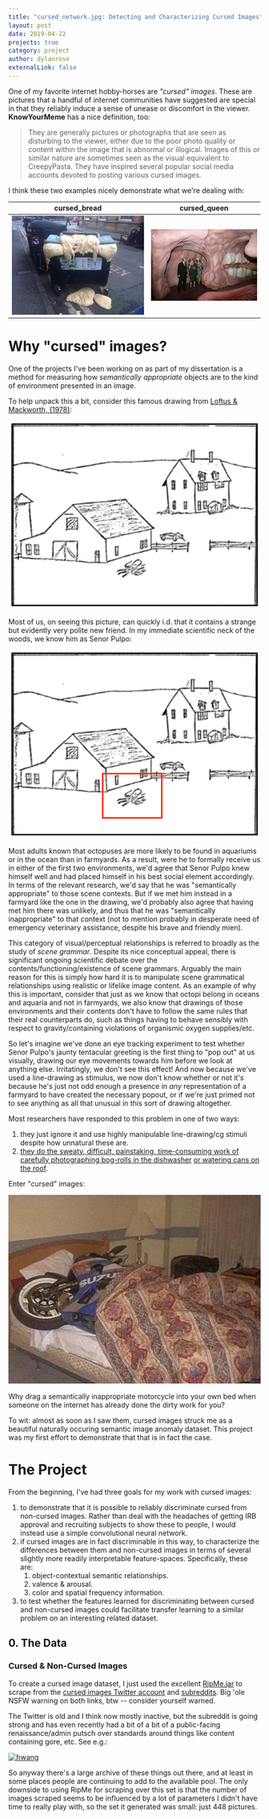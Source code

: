 ```yaml
---
title: "cursed_network.jpg: Detecting and Characterizing Cursed Images"
layout: post
date: 2019-04-22
projects: true
category: project
author: dylanrose
externalLink: false
---
```


One of my favorite internet hobby-horses are _"cursed" images_. These are pictures that a handful of internet communities have suggested are special in that they reliably induce a sense of unease or discomfort in the viewer. **KnowYourMeme** has a nice definition, too:

>They are generally pictures or photographs that are seen as disturbing to the viewer, either due to the poor photo quality or content within the image that is abnormal or illogical. Images of this or similar nature are sometimes seen as the visual equivalent to CreepyPasta. They have inspired several popular social media accounts devoted to posting various cursed images.

I think these two examples nicely demonstrate what we're dealing with:

cursed_bread          | cursed_queen
:-------------------------:|:-------------------------:
![](/assets/images/cursed_images/cursed_bread.jpg)  |  ![](/assets/images/cursed_images/cursed_queen.jpg)

# Why "cursed" images?

One of the projects I've been working on as part of my dissertation is a method for measuring how _semantically appropriate_ objects are to the kind of environment presented in an image. 

To help unpack this a bit, consider this famous drawing from [Loftus & Mackworth, (1978)](https://psycnet.apa.org/record/1980-22602-001):

![](/assets/images/cursed_images/cursed_octopus.png)

Most of us, on seeing this picture, can quickly i.d. that it contains a  strange but evidently very polite new friend. In my immediate scientific neck of the woods, we know him as Senor Pulpo: 

![](/assets/images/cursed_images/senor_pulpo.png)

Most adults known that octopuses are more likely to be found in aquariums or in the ocean than in farmyards. As a result, were he to formally receive us in either of the first two environments, we'd agree that Senor Pulpo knew himself well and had placed himself in his best social element accordingly. In terms of the relevant research, we'd say that he was "semantically appropriate" to those scene contexts. But if we met him instead in a farmyard like the one in the drawing, we'd probably also agree that having met him there was unlikely, and thus that he was "semantically inappropriate" to that context (not to mention probably in desperate need of emergency veterinary assistance, despite his brave and friendly mien).

This category of visual/perceptual relationships is referred to broadly as the study of _scene grammar_. Despite its nice conceptual appeal, there is significant ongoing scientific debate over the contents/functioning/existence of scene grammars. Arguably the main reason for this is simply how hard it is to manipulate scene grammatical relationships using realistic or lifelike image content. As an example of why this is important, consider that just as we know that octopi belong in oceans and aquaria and not in farmyards, we also know that drawings of those environments and their contents don't have to follow the same rules that their real counterparts do, such as things having to behave sensibly with respect to gravity/containing violations of organismic oxygen supplies/etc. 

So let's imagine we've done an eye tracking experiment to test whether Senor Pulpo's jaunty tentacular greeting is the first thing to "pop out" at us visually, drawing our eye movements towards him before we look at anything else. Irritatingly, we don't see this effect! And now because we've used a line-drawing as stimulus, we now don't know whether or not it's because he's just not odd enough a presence in _any_ representation of a farmyard to have created the necessary popout, or if we're just primed not to see anything as all that unusual in this sort of drawing altogether.

Most researchers have responded to this problem in one of two ways:

1. they just ignore it and use highly manipulable line-drawing/cg stimuli despite how unnatural these are.
2. [they do the sweaty, difficult, painstaking, time-consuming work of carefully photographing bog-rolls in the dishwasher](https://www.scenegrammarlab.com/research/scegram-database/) [or watering cans on the roof](http://info.ni.tu-berlin.de/photodb/).

Enter "cursed" images:

![](/assets/images/cursed_images/cursed_motorcycle.jpg)

Why drag a semantically inappropriate motorcycle into your own bed when someone on the internet has already done the dirty work for you?

To wit: almost as soon as I saw them, cursed images struck me as a beautiful naturally occuring semantic image anomaly dataset. This project was my first effort to demonstrate that that is in fact the case.

# The Project

From the beginning, I've had three goals for my work with cursed images:

1. to demonstrate that it is possible to reliably discriminate cursed from non-cursed images. Rather than deal with the headaches of getting IRB approval and recruiting subjects to show these to people, I would instead use a simple convolutional neural network.
2. if cursed images are in fact discriminable in this way, to characterize the differences between them and non-cursed images in terms of several slightly more readily interpretable feature-spaces. Specifically, these are:
    1. object-contextual semantic relationships.
    2. valence & arousal.
    3. color and spatial frequency information.
3. to test whether the features learned for discriminating between cursed and non-cursed images could facilitate transfer learning to a similar problem on an interesting related dataset.

## 0. The Data

### Cursed & Non-Cursed Images

To create a cursed image dataset, I just used the excellent [RipMe.jar](https://github.com/RipMeApp/ripme) to scrape from the [cursed images Twitter account](https://twitter.com/cursedimages?lang=en) and [subreddits](https://www.reddit.com/r/cursedimages/). Big 'ole NSFW warning on both links, btw -- consider yourself warned.

The Twitter is old and I think now mostly inactive, but the subreddit is going strong and has even recently had a bit of a bit of a public-facing renaissance/admin putsch over standards around things like content containing gore, etc. See e.g.: 

[![hwang](https://i.ytimg.com/vi/qZfA6Fb7JNk/hqdefault.jpg?sqp=-oaymwEjCPYBEIoBSFryq4qpAxUIARUAAAAAGAElAADIQj0AgKJDeAE=&rs=AOn4CLA5KuN-s5yadq6jLDX3XD5A1MBztg)](https://www.youtube.com/watch?v=qZfA6Fb7JNk&t=98s) 

So anyway there's a large archive of these things out there, and at least in some places people are continuing to add to the available pool. The only downside to using RipMe for scraping over this set is that the number of images scraped seems to be influenced by a lot of parameters I didn't have time to really play with, so the set it generated was small: just 448 pictures.

